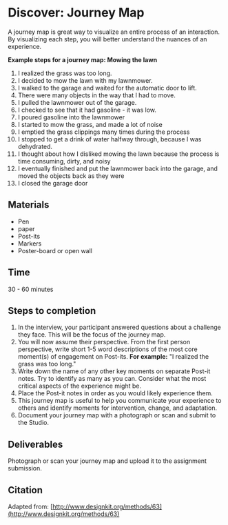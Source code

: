 # Discover: Journey Map

A journey map is great way to visualize an entire process of an interaction. By visualizing each step, you will better understand the nuances of an experience.

**Example steps for a journey map: Mowing the lawn**

1. I realized the grass was too long.
2. I decided to mow the lawn with my lawnmower.
3. I walked to the garage and waited for the automatic door to lift.
4. There were many objects in the way that I had to move.
5. I pulled the lawnmower out of the garage.
6. I checked to see that it had gasoline - it was low.
7. I poured gasoline into the lawnmower
8. I started to mow the grass, and made a lot of noise
9. I emptied the grass clippings many times during the process
10. I stopped to get a drink of water halfway through, because I was dehydrated.
11. I thought about how I disliked mowing the lawn because the process is time consuming, dirty, and noisy
12. I eventually finished and put the lawnmower back into the garage, and moved the objects back as they were
13. I closed the garage door

## Materials

* Pen
* paper
* Post-its
* Markers
* Poster-board or open wall

## Time

30 - 60 minutes

## Steps to completion

1. In the interview, your participant answered questions about a challenge they face. This will be the focus of the journey map.
2. You will now assume their perspective. From the first person perspective, write short 1-5 word descriptions of the most core moment\(s\) of engagement on Post-its. **For example:** "I realized the grass was too long."
3. Write down the name of any other key moments on separate Post-it notes. Try to identify as many as you can. Consider what the most critical aspects of the experience might be. 
4. Place the Post-it notes in order as you would likely experience them.
5. This journey map is useful to help you communicate your experience to others and identify moments for intervention, change, and adaptation.
6. Document your journey map with a photograph or scan and submit to the Studio.

## Deliverables

Photograph or scan your journey map and upload it to the assignment submission.

## Citation

Adapted from: [http://www.designkit.org/methods/63](http://www.designkit.org/methods/63)

